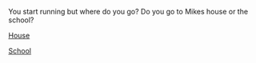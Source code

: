 You start running but where do you go? Do you go to Mikes house or the school?

[House](house.md)  

[School](school.md)
